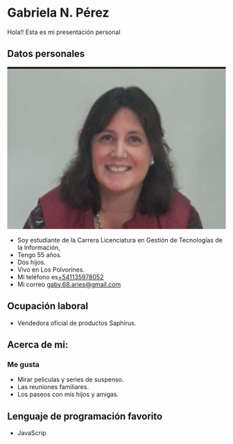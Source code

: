 # Gabriela N. Pérez
Hola!! Esta es mi presentación personal
## Datos personales

![Esta soy yo](./img/Soy%20yo.jpg)

- Soy estudiante de la Carrera Licenciatura en Gestión de Tecnologías de la Información,
- Tengo 55 años.
- Dos hijos.
- Vivo en Los Polvorines.
- Mi teléfono es[+541135978052](tel:+541135978052 )
- Mi correo <gaby.68.aries@gmail.com>

## Ocupación laboral
- Vendedora oficial de productos Saphirus.

## Acerca de mi:
### Me gusta
- Mirar peliculas y series de suspenso.
- Las reuniones familiares.
- Los paseos con mis hijos y amigas.
  
## Lenguaje de programación favorito
- JavaScrip
